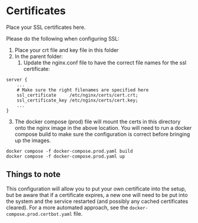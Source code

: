 # Certificates
Place your SSL certificates here.

Please do the following when configuring SSL:
1. Place your crt file and key file in this folder
2. In the parent folder:
   1. Update the nginx.conf file to have the correct file names for the ssl certificate:
```nginx
server {
    ...
    # Make sure the right filenames are specified here
    ssl_certificate     /etc/nginx/certs/cert.crt;
    ssl_certificate_key /etc/nginx/certs/cert.key;
    ...
}
```
3. The docker compose (prod) file will mount the certs in this directory onto the nginx image in the above location.
You will need to run a docker compose build to make sure the configuration is correct before bringing up the images.

```commandline
docker compose -f docker-compose.prod.yaml build
docker compose -f docker-compose.prod.yaml up
```

## Things to note 
This configuration will allow you to put your own certificate into the setup,
but be aware that if a certificate expires, a new one will need to be put
into the system and the service restarted (and possibly any cached certificates
cleared).  For a more automated approach, see the `docker-compose.prod.certbot.yaml`
file.